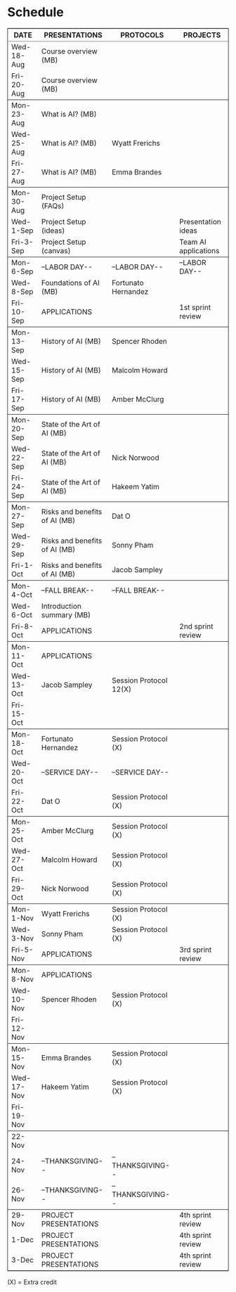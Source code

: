 
# Schedule

<table border="2" cellspacing="0" cellpadding="6" rules="groups" frame="hsides">


<colgroup>
<col  class="org-left" />

<col  class="org-left" />

<col  class="org-left" />

<col  class="org-left" />
</colgroup>
<thead>
<tr>
<th scope="col" class="org-left">DATE</th>
<th scope="col" class="org-left">PRESENTATIONS</th>
<th scope="col" class="org-left">PROTOCOLS</th>
<th scope="col" class="org-left">PROJECTS</th>
</tr>
</thead>

<tbody>
<tr>
<td class="org-left">Wed-18-Aug</td>
<td class="org-left">Course overview (MB)</td>
<td class="org-left">&#xa0;</td>
<td class="org-left">&#xa0;</td>
</tr>


<tr>
<td class="org-left">Fri-20-Aug</td>
<td class="org-left">Course overview (MB)</td>
<td class="org-left">&#xa0;</td>
<td class="org-left">&#xa0;</td>
</tr>
</tbody>

<tbody>
<tr>
<td class="org-left">Mon-23-Aug</td>
<td class="org-left">What is AI? (MB)</td>
<td class="org-left">&#xa0;</td>
<td class="org-left">&#xa0;</td>
</tr>


<tr>
<td class="org-left">Wed-25-Aug</td>
<td class="org-left">What is AI? (MB)</td>
<td class="org-left">Wyatt Frerichs</td>
<td class="org-left">&#xa0;</td>
</tr>


<tr>
<td class="org-left">Fri-27-Aug</td>
<td class="org-left">What is AI? (MB)</td>
<td class="org-left">Emma Brandes</td>
<td class="org-left">&#xa0;</td>
</tr>
</tbody>

<tbody>
<tr>
<td class="org-left">Mon-30-Aug</td>
<td class="org-left">Project Setup (FAQs)</td>
<td class="org-left">&#xa0;</td>
<td class="org-left">&#xa0;</td>
</tr>


<tr>
<td class="org-left">Wed-1-Sep</td>
<td class="org-left">Project Setup (ideas)</td>
<td class="org-left">&#xa0;</td>
<td class="org-left">Presentation ideas</td>
</tr>


<tr>
<td class="org-left">Fri-3-Sep</td>
<td class="org-left">Project Setup (canvas)</td>
<td class="org-left">&#xa0;</td>
<td class="org-left">Team AI applications</td>
</tr>
</tbody>

<tbody>
<tr>
<td class="org-left">Mon-6-Sep</td>
<td class="org-left">&#x2013;LABOR DAY--</td>
<td class="org-left">&#x2013;LABOR DAY--</td>
<td class="org-left">&#x2013;LABOR DAY--</td>
</tr>


<tr>
<td class="org-left">Wed-8-Sep</td>
<td class="org-left">Foundations of AI (MB)</td>
<td class="org-left">Fortunato Hernandez</td>
<td class="org-left">&#xa0;</td>
</tr>


<tr>
<td class="org-left">Fri-10-Sep</td>
<td class="org-left">APPLICATIONS</td>
<td class="org-left">&#xa0;</td>
<td class="org-left">1st sprint review</td>
</tr>
</tbody>

<tbody>
<tr>
<td class="org-left">Mon-13-Sep</td>
<td class="org-left">History of AI (MB)</td>
<td class="org-left">Spencer Rhoden</td>
<td class="org-left">&#xa0;</td>
</tr>


<tr>
<td class="org-left">Wed-15-Sep</td>
<td class="org-left">History of AI (MB)</td>
<td class="org-left">Malcolm Howard</td>
<td class="org-left">&#xa0;</td>
</tr>


<tr>
<td class="org-left">Fri-17-Sep</td>
<td class="org-left">History of AI (MB)</td>
<td class="org-left">Amber McClurg</td>
<td class="org-left">&#xa0;</td>
</tr>
</tbody>

<tbody>
<tr>
<td class="org-left">Mon-20-Sep</td>
<td class="org-left">State of the Art of AI (MB)</td>
<td class="org-left">&#xa0;</td>
<td class="org-left">&#xa0;</td>
</tr>


<tr>
<td class="org-left">Wed-22-Sep</td>
<td class="org-left">State of the Art of AI (MB)</td>
<td class="org-left">Nick Norwood</td>
<td class="org-left">&#xa0;</td>
</tr>


<tr>
<td class="org-left">Fri-24-Sep</td>
<td class="org-left">State of the Art of AI (MB)</td>
<td class="org-left">Hakeem Yatim</td>
<td class="org-left">&#xa0;</td>
</tr>
</tbody>

<tbody>
<tr>
<td class="org-left">Mon-27-Sep</td>
<td class="org-left">Risks and benefits of AI (MB)</td>
<td class="org-left">Dat O</td>
<td class="org-left">&#xa0;</td>
</tr>


<tr>
<td class="org-left">Wed-29-Sep</td>
<td class="org-left">Risks and benefits of AI (MB)</td>
<td class="org-left">Sonny Pham</td>
<td class="org-left">&#xa0;</td>
</tr>


<tr>
<td class="org-left">Fri-1-Oct</td>
<td class="org-left">Risks and benefits of AI (MB)</td>
<td class="org-left">Jacob Sampley</td>
<td class="org-left">&#xa0;</td>
</tr>
</tbody>

<tbody>
<tr>
<td class="org-left">Mon-4-Oct</td>
<td class="org-left">&#x2013;FALL BREAK--</td>
<td class="org-left">&#x2013;FALL BREAK--</td>
<td class="org-left">&#xa0;</td>
</tr>


<tr>
<td class="org-left">Wed-6-Oct</td>
<td class="org-left">Introduction summary (MB)</td>
<td class="org-left">&#xa0;</td>
<td class="org-left">&#xa0;</td>
</tr>


<tr>
<td class="org-left">Fri-8-Oct</td>
<td class="org-left">APPLICATIONS</td>
<td class="org-left">&#xa0;</td>
<td class="org-left">2nd sprint review</td>
</tr>
</tbody>

<tbody>
<tr>
<td class="org-left">Mon-11-Oct</td>
<td class="org-left">APPLICATIONS</td>
<td class="org-left">&#xa0;</td>
<td class="org-left">&#xa0;</td>
</tr>


<tr>
<td class="org-left">Wed-13-Oct</td>
<td class="org-left">Jacob Sampley</td>
<td class="org-left">Session Protocol 12(X)</td>
<td class="org-left">&#xa0;</td>
</tr>


<tr>
<td class="org-left">Fri-15-Oct</td>
<td class="org-left">&#xa0;</td>
<td class="org-left">&#xa0;</td>
<td class="org-left">&#xa0;</td>
</tr>
</tbody>

<tbody>
<tr>
<td class="org-left">Mon-18-Oct</td>
<td class="org-left">Fortunato Hernandez</td>
<td class="org-left">Session Protocol (X)</td>
<td class="org-left">&#xa0;</td>
</tr>


<tr>
<td class="org-left">Wed-20-Oct</td>
<td class="org-left">&#x2013;SERVICE DAY--</td>
<td class="org-left">&#x2013;SERVICE DAY--</td>
<td class="org-left">&#xa0;</td>
</tr>


<tr>
<td class="org-left">Fri-22-Oct</td>
<td class="org-left">Dat O</td>
<td class="org-left">Session Protocol (X)</td>
<td class="org-left">&#xa0;</td>
</tr>
</tbody>

<tbody>
<tr>
<td class="org-left">Mon-25-Oct</td>
<td class="org-left">Amber McClurg</td>
<td class="org-left">Session Protocol (X)</td>
<td class="org-left">&#xa0;</td>
</tr>


<tr>
<td class="org-left">Wed-27-Oct</td>
<td class="org-left">Malcolm Howard</td>
<td class="org-left">Session Protocol (X)</td>
<td class="org-left">&#xa0;</td>
</tr>


<tr>
<td class="org-left">Fri-29-Oct</td>
<td class="org-left">Nick Norwood</td>
<td class="org-left">Session Protocol (X)</td>
<td class="org-left">&#xa0;</td>
</tr>
</tbody>

<tbody>
<tr>
<td class="org-left">Mon-1-Nov</td>
<td class="org-left">Wyatt Frerichs</td>
<td class="org-left">Session Protocol (X)</td>
<td class="org-left">&#xa0;</td>
</tr>


<tr>
<td class="org-left">Wed-3-Nov</td>
<td class="org-left">Sonny Pham</td>
<td class="org-left">Session Protocol (X)</td>
<td class="org-left">&#xa0;</td>
</tr>


<tr>
<td class="org-left">Fri-5-Nov</td>
<td class="org-left">APPLICATIONS</td>
<td class="org-left">&#xa0;</td>
<td class="org-left">3rd sprint review</td>
</tr>
</tbody>

<tbody>
<tr>
<td class="org-left">Mon-8-Nov</td>
<td class="org-left">APPLICATIONS</td>
<td class="org-left">&#xa0;</td>
<td class="org-left">&#xa0;</td>
</tr>


<tr>
<td class="org-left">Wed-10-Nov</td>
<td class="org-left">Spencer Rhoden</td>
<td class="org-left">Session Protocol (X)</td>
<td class="org-left">&#xa0;</td>
</tr>


<tr>
<td class="org-left">Fri-12-Nov</td>
<td class="org-left">&#xa0;</td>
<td class="org-left">&#xa0;</td>
<td class="org-left">&#xa0;</td>
</tr>
</tbody>

<tbody>
<tr>
<td class="org-left">Mon-15-Nov</td>
<td class="org-left">Emma Brandes</td>
<td class="org-left">Session Protocol (X)</td>
<td class="org-left">&#xa0;</td>
</tr>


<tr>
<td class="org-left">Wed-17-Nov</td>
<td class="org-left">Hakeem Yatim</td>
<td class="org-left">Session Protocol (X)</td>
<td class="org-left">&#xa0;</td>
</tr>


<tr>
<td class="org-left">Fri-19-Nov</td>
<td class="org-left">&#xa0;</td>
<td class="org-left">&#xa0;</td>
<td class="org-left">&#xa0;</td>
</tr>
</tbody>

<tbody>
<tr>
<td class="org-left">22-Nov</td>
<td class="org-left">&#xa0;</td>
<td class="org-left">&#xa0;</td>
<td class="org-left">&#xa0;</td>
</tr>


<tr>
<td class="org-left">24-Nov</td>
<td class="org-left">&#x2013;THANKSGIVING--</td>
<td class="org-left">&#x2013;THANKSGIVING--</td>
<td class="org-left">&#xa0;</td>
</tr>


<tr>
<td class="org-left">26-Nov</td>
<td class="org-left">&#x2013;THANKSGIVING--</td>
<td class="org-left">&#x2013;THANKSGIVING--</td>
<td class="org-left">&#xa0;</td>
</tr>
</tbody>

<tbody>
<tr>
<td class="org-left">29-Nov</td>
<td class="org-left">PROJECT PRESENTATIONS</td>
<td class="org-left">&#xa0;</td>
<td class="org-left">4th sprint review</td>
</tr>


<tr>
<td class="org-left">1-Dec</td>
<td class="org-left">PROJECT PRESENTATIONS</td>
<td class="org-left">&#xa0;</td>
<td class="org-left">4th sprint review</td>
</tr>


<tr>
<td class="org-left">3-Dec</td>
<td class="org-left">PROJECT PRESENTATIONS</td>
<td class="org-left">&#xa0;</td>
<td class="org-left">4th sprint review</td>
</tr>
</tbody>
</table>

(X) = Extra credit

